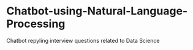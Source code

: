 # Chatbot-using-Natural-Language-Processing
Chatbot repyling interview questions related to Data Science

